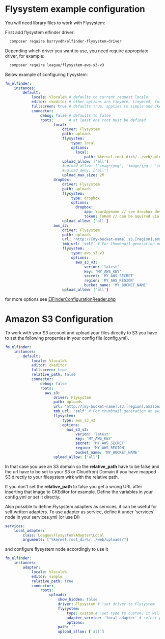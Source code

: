 Flysystem example configuration
===============================

You will need library files to work with Flysystem:

First add flysystem elfinder driver:

```sh
  composer require barryvdh/elfinder-flysystem-driver
```

Depending which driver you want to use, you need require appropriate driver, for example:

```sh
  composer require league/flysystem-aws-s3-v3
```

Below example of configuring flysystem:

```yaml
fm_elfinder:
    instances:
        default:
            locale: %locale% # defaults to current request locale
            editor: ckeditor # other options are tinymce, tinymce4, form, custom and simple
            fullscreen: true # defaults true, applies to simple and ckeditor editors
            connector:
                debug: false # defaults to false
                roots:       # at least one root must be defined
                      local:
                          driver: Flysystem
                          path: uploads
                          flysystem:
                              type: local
                              options:
                                local:
                                    path: %kernel.root_dir%/../web/uploads/
                          upload_allow: ['all']
                          #upload_allow: ['image/png', 'image/jpg', 'image/jpeg']
                          #upload_deny: ['all']
                          upload_max_size: 2M
                      dropbox:
                          driver: Flysystem
                          path: uploads
                          flysystem:
                              type: dropbox
                              options:
                                dropbox:
                                    app: YourAppname // see dropbox developer site
                                    token: ToKeN // can be aquired via developer console
                          upload_allow: ['all']
                      aws_s3:
                          driver: Flysystem
                          path: uploads
                          url: 'http://[my-bucket-name].s3.[region].amazonaws.com'
                          tmb_url: 'self' # For thumbnail generation on aws
                          flysystem:
                              type: aws_s3_v3
                              options:
                                aws_s3_v3:
                                    verion: 'latest'
                                    key: 'MY_AWS_KEY'
                                    secret: 'MY_AWS_SECRET'
                                    region: 'MY_AWS_REGION'
                                    bucket_name: 'MY_BUCKET_NAME'
                          upload_allow: ['all']
```                          

for more options see [ElFinderConfigurationReader.php](https://github.com/helios-ag/FMElfinderBundle/blob/master/Configuration/ElFinderConfigurationReader.php)

# Amazon S3 Configuration

To work with your S3 account and upload your files directly to S3 you have to set the following properties in your config file (config.yml).

```yaml
fm_elfinder:
    instances:
        default:
            locale: %locale%
            editor: ckeditor
            fullscreen: true
            relative_path: false
            connector:
                debug: false
                roots:
                  aws_s3:
                      driver: Flysystem
                      path: uploads
                      url: 'http://[my-bucket-name].s3.[region].amazonaws.com'
                      tmb_url: 'self' # For thumbnail generation on aws
                      flysystem:
                          type: aws_s3_v3
                          options:
                            aws_s3_v3:
                                verion: 'latest'
                                key: 'MY_AWS_KEY'
                                secret: 'MY_AWS_SECRET'
                                region: 'MY_AWS_REGION'
                                bucket_name: 'MY_BUCKET_NAME'
                      upload_allow: ['all']
```

In that case you use an S3 domain so the **relative_path** have to be false and the url have to be set to your S3 or Cloudfront Domain if you have mapped S3 directly to your filesystem wirk with the relative path.

If you don't set the **relative_path** to false you get a wrong URL after inserting that image to CKEditor for example.
Define the variables in your config.yml or set it directly.


Also possible to define Flysystem adapters as services, it can be useful for self written adapters.
To use adapter as service, define it under 'services' node in your services.yml (or use DI)

```services.yml
services:
    local_adapter:
        class: League\Flysystem\Adapter\Local
        arguments: ["%kernel.root_dir%/../web/uploads/"]
```

and configure flysystem node accordingly to use it

```config.yml
fm_elfinder:
    instances:
        adapter:
            locale: %locale%
            editor: simple
            relative_path: true
            connector:
                roots:      
                    uploads:
                        show_hidden: false
                        driver: Flysystem # !set driver to Flysystem
                        flysystem:
                            type: custom # !set type to custom, it will tell bundle to use custom driver
                            adapter_service: 'local_adapter' # select previously configured adapter service
                            options:
                        path: ''
                        upload_allow: ['all']
```                        
